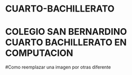 # CUARTO-BACHILLERATO
# COLEGIO SAN BERNARDINO CUARTO BACHILLERATO EN COMPUTACION
#Como reemplazar una imagen por otras diferente


